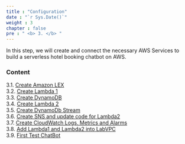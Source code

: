 ```yaml
---
title : "Configuration"
date : "`r Sys.Date()`"
weight : 3
chapter : false
pre : " <b> 3. </b> "
---
```


In this step, we will create and connect the necessary AWS Services to build a serverless hotel booking chatbot on AWS.

### Content
3.1. [Create Amazon LEX](3.1-create-lex/) \
3.2. [Create Lambda 1](3.2-create-lambda1/) \
3.3. [Create DynamoDB](3.3-create-dynamodb/) \
3.4. [Create Lambda 2](3.4-create-lambda2/) \
3.5. [Create DynamoDb Stream](3.5-create-dynamodbstream/) \
3.6. [Create SNS and update code for Lambda2](3.6-create-sns/) \
3.7. [Create CloudWatch Logs, Metrics and Alarms](3.7-create-cloudwatch/) \
3.8. [Add Lambda1 and Lambda2 into LabVPC](3.8-add-lambda-tovpc/) \
3.9. [First Test ChatBot](3.9-first-test/) 
